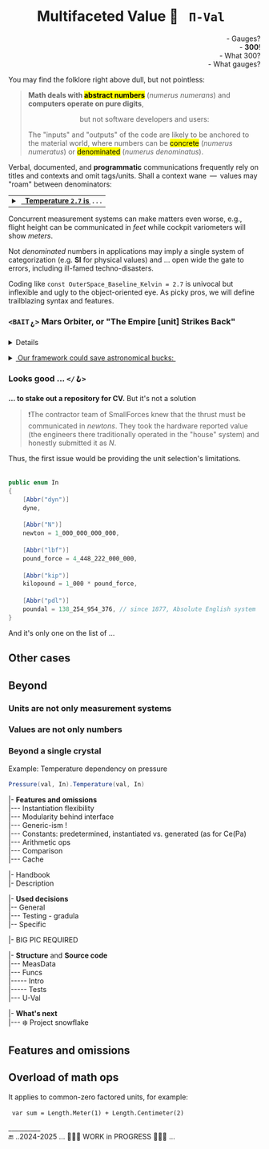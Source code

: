 <h1 align="center">Multifaceted Value 💠 <code>&thinsp;Π-Val&thinsp;</code></h1>

<p dir="rtl">?Gauges&nbsp;-<br />!<b>300</b>&nbsp;-<br />
?What 300&nbsp;-<br />?What gauges&nbsp;-</p>

 You may find the folklore right above dull, but not pointless:
 
> **Math deals with <mark>abstract numbers</mark>** (_numerus numerans_) and **computers operate on pure digits**,
> <p align="center">but not software developers and users:</p>
> The "inputs" and "outputs" of the code are likely to be anchored to the material world, where numbers can be <mark>concrete</mark> (<i>numerus numeratus</i>) or <mark>denominated</mark> (<i>numerus denominatus</i>).
 
Verbal, documented, and **programmatic** communications frequently rely on titles and contexts and omit tags/units. Shall a context wane &thinsp;&mdash;&thinsp; values may "roam" between denominators:

<table><tr></tr><tr><td>
<details><summary>&nbsp;<ins>&nbsp; <b>Temperature <code>2.7</code> is</b>&thinsp;</ins><b> .&nbsp;.&nbsp;.</b></summary>
 
<ins><b>the baseline of the Universe space in <i>Kelvin</i></b></ins> but in  <i>Celsius</i> or <i>Fahrenheit</i> &nbsp;&mdash;&nbsp; a casual weather for many non-astronauts.<sup>🌡️</sup><br />

Other confusions:

- Earth's closest approach to Mars is ca. `33'900'000` _miles_ but it seems credible in _kilometers_ and _nmi_.
- A child's age of `7` can imply months and years.
- The weekly payment of `1'000` dollars has a national hue: Australian, Canadian, Jamaican, and twenty more.
- _`Jack`_ can be family, given (not only at birth), and a branded name.
- Five stars can mean a constellation and an estimation.

&nbsp; &nbsp;  &nbsp; &nbsp; <sup>🌡️</sup> <samp>`-40°` where **C** and **F** intercept is even more flawed &thinsp;&mdash;&thinsp; is a case required?</samp>

</td></tr></table></details>

Concurrent measurement systems can make matters even worse, e.g., flight height can be communicated in <i>feet</i> while cockpit variometers will show <i>meters</i>.

Not _denominated_ numbers in applications may imply a single system of categorization (e.g. **SI** for physical values) and ... open wide the gate to errors, including ill-famed techno-disasters.

Coding like `const OuterSpace_Baseline_Kelvin = 2.7` is univocal but inflexible and ugly to the object-oriented eye. As picky pros, we will define trailblazing syntax and features.

### <a id="mars-orbiter" /><code>&lt;<samp>BAIT</samp><sub>🪝</sub>&gt;</code> Mars Orbiter, or "The Empire [unit] Strikes Back"

<details><summary><ins>&nbsp;<i>Pound-force</i> [lbf] taken for <i>Newton</i> [N] destroyed the NASA Mars Climate Observer in 1999.&nbsp;</ins></summary>
&nbsp;
 
NASA part of the software relied on metric data from the "contractor" (the report doesn't name the known company, and neither do I). Still, the latter sent thrust in the _US Customary units_, based on the good old British **Imperial Pound**. Thus the poor
[Mars Climate Orbiter](https://en.wikipedia.org/wiki/Mars_Climate_Orbiter)<sup><b>w</b></sup> was put below the "survival altitude" orbit. 

```mermaid
---
config:
  look: handDrawn
  theme: neutral
noteBkgColor: rgb(255, 175, 175)
---
sequenceDiagram
participant NAV as Navigation Sofware<br />(Ground)
participant SF as Small Forces<br />Software (Ground)
participant SFO as Small Forces<br />Software (Spacecraft)
participant MCO as Mars Climate<br />Orbiter
participant MARS
 Note right of MARS: Red Planet
       MCO->>SFO: angular momentum!!
      SFO->>MCO: command: thrust to de-spun
      SFO->>SF: AMD with thrust in pound
      SF->>SF: calculate the position (attitude and orientation)
Note over SF,SF: done right since operates in pounds
      SF->>NAV: thrust data
rect rgb(255, 175, 175)
      NAV->>NAV: recalculate trajectory
Note over NAV,NAV: pound-second taken as newton-second 
end
      NAV->>MCO: Trajectory Correction Maneuver
      MCO--)MARS: approaches
Note over MCO,MARS: below the estimated trajectory
      MARS--xMCO: destroys
Note over MARS,MCO: atmospheric stress
destroy participant MCO
```
<div dir="rtl"><sub>Source: <a href="https://sma.nasa.gov/docs/default-source/safety-messages/safetymessage-2009-08-01-themarsclimateorbitermishap.pdf?sfvrsn=eaa1ef8_4">NASA: Lost in Translation, 2009</a></sub></div>

\____________________________________________________________________________________________________ </details>

<details><summary><ins>&nbsp;Our framework could save astronomical bucks:&nbsp;</ins></summary>

```diff

class Thrust : EventArgs
{
-   double Magnitude;
+   UVal.Phys.Mech.Force Magnitude;
    vector Direction;
    milliseconds Duration;
}

namespace CONTRACTOR.SmallForecesTeam;

event EventHandler<ThrustArgs> AngularMomentumDesaturation;

AngularMomentumDesaturation.Invoke(new Thrust {
-  Magnitude = reported_val,
+  Magnitude = Force.pound(reported_val),
   Direction = reported_dir, Duraion = duration
});

namespace NASA.Orbiter.NavigationTeam;

OnForce(Thrust thrust) {
-   Trajectory.Apply(thrust.Magnitude, thrust.Vector, thrust.Duration);
+   Trajectory.Apply(thrust.Magnitude.newton, thrust.Vector, thrust.Duration);
...
}

```

Conversion here is trivial, and <sub><picture><img alt="&nbsp;f&thinsp;u&thinsp;n&thinsp;c&thinsp;w&thinsp;a&thinsp;r&thinsp;e&thinsp;" src="../../_rsc/img/symb/funcware/funcware-bar_16px.jpg" /></picture></sub> offers an implementation [you can test🧪](../../../src/TuttiFrutti/FuncStore.Convers.Tests/PhysMath/Mech/ForcesTests.cs).

\____________________________________________________________________________________________________ </details>

### Looks good ... `</🪝>`

<b>... to stake out a repository for CV.</b> But it's not a solution

>❗The contractor team of SmallForces knew that the thrust must be communicated in _newtons_. They took the hardware reported value (the engineers there traditionally operated in the "house" system) and honestly submitted it as _N_. 

Thus, the first issue would be providing the unit selection's limitations. 

```csharp

public enum In
{
    [Abbr("dyn")]
    dyne,

    [Abbr("N")]
    newton = 1_000_000_000_000,

    [Abbr("lbf")]
    pound_force = 4_448_222_000_000,

    [Abbr("kip")]
    kilopound = 1_000 * pound_force,

    [Abbr("pdl")]
    poundal = 138_254_954_376, // since 1877, Absolute English system
} 
```

And it's only one on the list of ...

## Other cases

## Beyond

### Units are not only measurement systems

### Values are not only numbers

### Beyond a single crystal

Example: Temperature dependency on pressure

```csharp
Pressure(val, In).Temperature(val, In)
```


|- **Features and omissions**\
|--- Instantiation flexibility\
|--- Modularity behind interface\
|--- Generic-ism !\
|--- Constants: predetermined, instantiated vs. generated (as for Ce(Pa)\
|--- Arithmetic ops\
|--- Comparison\
|--- Cache

|- Handbook\
|- Description

|- **Used decisions**\
|-- General\
|--- Testing - gradula\
|-- Specific

|- BIG PIC REQUIRED

|- **Structure** and **Source code**\
|--- MeasData\
|--- Funcs\
|----- Intro\
|----- Tests\
|--- U-Val

|- **What's next**\
|--- ❄️ Project snowflake

## Features and omissions

## Overload of math ops

It applies to common-zero factored units, for example:

``` var sum = Length.Meter(1) + Length.Centimeter(2)```
 
__________\
🔚 ..2024-2025 ... 🚧🚧🚧 WORK in PROGRESS 🚧🚧🚧 ...
